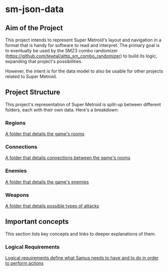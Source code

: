 # sm-json-data
## Aim of the Project
This project intends to represent Super Metroid's layout and navigation in a format that is handy for software to read and interpret. The primary goal is to eventually be used by the SMZ3 combo randomizer (https://github.com/tewtal/alttp_sm_combo_randomizer) to build its logic, expanding that project's possibilities.

However, the intent is for the data model to also be usable for other projects related to Super Metroid.
## Project Structure
This project's representation of Super Metroid is split-up between different folders, each with their own data. Here's a breakdown:
### Regions
[A folder that details the game's rooms](region/region-readme.md)
### Connections
[A folder that details connections between the game's rooms](connection/connection-readme.md)
### Enemies
[A folder that details the game's enemies](enemies/enemies-readme.md)
### Weapons
[A folder that details possible types of attacks](weapons/weapons-readme.md)
## Important concepts
This section lists key concepts and links to deeper explanations of them.
### Logical Requirements
[Logical requirements define what Samus needs to have and to do in order to perform actions](logicalRequirements.md)